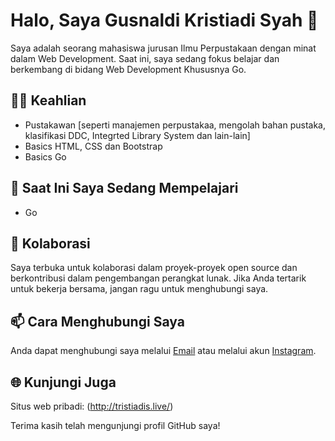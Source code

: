 # Halo, Saya Gusnaldi Kristiadi Syah 👋

Saya adalah seorang mahasiswa jurusan Ilmu Perpustakaan dengan minat dalam Web Development. Saat ini, saya sedang fokus belajar dan berkembang di bidang Web Development Khususnya Go.

## 👨‍💻 Keahlian
- Pustakawan [seperti manajemen perpustakaa, mengolah bahan pustaka, klasifikasi DDC, Integrted Library System dan lain-lain]
- Basics HTML, CSS dan Bootstrap
- Basics Go

## 🌱 Saat Ini Saya Sedang Mempelajari
- Go

## 🤝 Kolaborasi
Saya terbuka untuk kolaborasi dalam proyek-proyek open source dan berkontribusi dalam pengembangan perangkat lunak. Jika Anda tertarik untuk bekerja bersama, jangan ragu untuk menghubungi saya.

## 📫 Cara Menghubungi Saya
Anda dapat menghubungi saya melalui [Email](mailto:gusnaldikrist@gmail.com) atau melalui akun [Instagram](https://www.instagram.com/tristiadis/).

## 🌐 Kunjungi Juga
Situs web pribadi: (http://tristiadis.live/)

Terima kasih telah mengunjungi profil GitHub saya!



<!---
gusnaldikrist/gusnaldikrist is a ✨ special ✨ repository because its `README.md` (this file) appears on your GitHub profile.
You can click the Preview link to take a look at your changes.
--->
